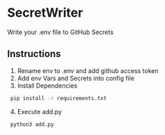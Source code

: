 # SecretWriter
Write your .env file to GitHub Secrets

## Instructions

1. Rename env to .env and add github access token
2. Add env Vars and Secrets into config file
3. Install Dependencies
```bash
 pip install -r requirements.txt
 ```
4. Execute add.py
```bash
 python3 add.py
```
